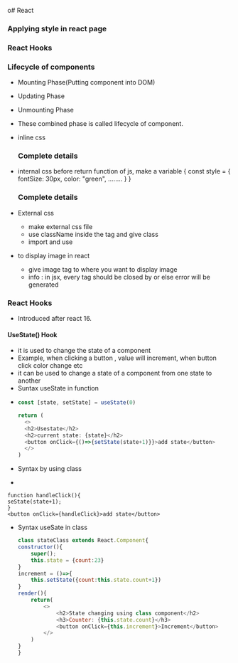 o# React 
### Applying style in react page

### React Hooks

### Lifecycle of components
- Mounting Phase(Putting component into DOM)
- Updating Phase
- Unmounting Phase
- These combined phase is called lifecycle of component.

- inline css
  <h3 style={{marginLeft:100, color:"red"}}>Complete details</h3>

- internal css
  before return function of js, make a variable 
  { const style = {
          fontSize: 30px,
          color: "green",
          ........
          }
        }
  <h3 style={style}>Complete details</h3>

- External css
  - make external css file
  - use className inside the tag and give class
  - import and use

- to display image in react
  - give image tag to where you want to display image
  - info : in jsx, every tag should be closed by <tagname /> or <tagname></tagname> else error will be generated
  
### React Hooks
  - Introduced after react 16.
#### UseState() Hook
  - it is used to change the state of a component
  - Example, when clicking a button , value will increment, when button click color change etc
  - it can be used to change a state of a component from one state to another
  - Suntax useState in function
  - ```js
    const [state, setState] = useState(0)

    return (
      <>
      <h2>Usestate</h2>
      <h2>current state: {state}</h2>
      <button onClick={()=>{setState(state+1)}}>add state</button>
      </>
    )

  - Syntax by using class
   - ```js
    function handleClick(){
    seState(state+1);
    }
    <button onClick={handleClick}>add state</button>
    
  - Syntax useSate in class
    ```js
    class stateClass extends React.Component{
    constructor(){
        super();
        this.state = {count:23}
    }
    increment = ()=>{
        this.setState({count:this.state.count+1})
    }
    render(){
        return(
            <>
                <h2>State changing using class component</h2>
                <h3>Counter: {this.state.count}</h3>
                <button onClick={this.increment}>Increment</button>
            </>
        )
    }
    }
